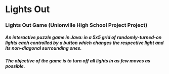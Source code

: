 # Lights Out
### Lights Out Game (Unionville High School Project Project)
##### An interactive puzzle game in Java: in a 5x5 grid of randomly-turned-on lights each controlled by a button which changes the respective light and its non-diagonal surrounding ones. 
##### The objective of the game is to turn off all lights in as few moves as possible.
